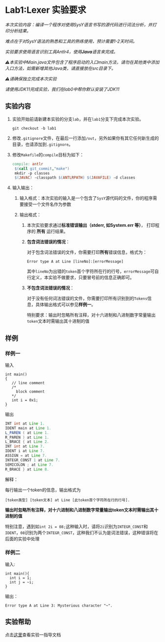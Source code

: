 # Lab1:Lexer 实验要求

*本次实验内容：编译一个程序对使用SysY语言书写的源代码进行词法分析，并打印分析结果。*

*难点在于对SysY语法的熟悉和工具的熟练使用，预计需要1-2天时间。*

*实验要求使用语言识别工具Antlr4，使用**Java**语言来完成。*

*⚠️本实验中Main.java文件包含了程序启动的入口main方法，请勿在其他类中添加入口方法，如需新增其他Java类，请直接放在src目录下。*

*⚠️请确保独立完成本次实验*

*请使用JDK11完成实验，我们在lab0中帮你默认安装了JDK11*

## 实验内容

1. 实验开始前请新建本实验的分支`lab`，并在`lab1`分支下完成本次实验。

   ```
   git checkout -b lab1
   ```

2. 修改`.gitignore`文件，在最后一行添加`/out`，另外如果你有其它任何新生成的目录，也请添加到`.gitignore`。

3. 修改`Makefile`的`compile`目标为如下：

   ```makefile
   compile: antlr
   	$(call git_commit,"make")
   	mkdir -p classes
   	$(JAVAC) -classpath $(ANTLRPATH) $(JAVAFILE) -d classes
   ```

4. 输入输出：

   1. 输入格式：本次实验的输入是一个包含了`SysY`源代码的文件，你的程序需要接受一个文件名作为参数

   2. 输出格式：

      1. 本次实验要求通过**标准错误输出（stderr, 如System.err 等）**， 打印程序的 **所有** 运行结果。

      2. **包含词法错误的情况**：

         对于包含词法错误的文件，你需要打印**所有**错误信息，格式为：

         ```
         Error type A at Line [lineNo]:[errorMessage]
         ```

         其中`lineNo`为出错的`token`首个字符所在行的行号，`errorMessage`可自行定义，本实验不做要求，只要冒号前的信息正确即可。

      3. **不包含词法错误的情况**：

         对于没有任何词法错误的文件，你需要打印所有识别到的`Tokens`信息，具体输出格式可以参见**样例一**。

         特别要求：输出时忽略所有注释，对十六进制和八进制数字常量输出`token`文本时需输出其十进制的值  

## 样例

### 样例一

输入

```SysY
int main() 
{
   // line comment
   /* 
     block comment
   */
   int i = 0x1;
}
```

输出

```java
INT int at Line 1.
IDENT main at Line 1.
L_PAREN ( at Line 1.
R_PAREN ) at Line 1.
L_BRACE { at Line 2.
INT int at Line 7.
IDENT i at Line 7.
ASSIGN = at Line 7.
INTEGR_CONST 1 at Line 7.
SEMICOLON ; at Line 7.
R_BRACE } at Line 8.
```

解释：

每行输出一个token的信息，输出格式为 

```
[token类型] [token文本] at Line [此token首个字符所在行的行号].
```

**输出时忽略所有注释，对十六进制和八进制数字常量输出token文本时需输出其十进制的值**

特别注意，遇到如`int 2i = 08;`这种输入时，请将`2i`识别为`INTEGR_CONST`和`IDENT`，`08`识别为两个`INTEGR_CONST`，这种我们不认为是词法错误，这种错误将在后面的实验中处理 

### 样例二

输入:

```SysY
int main(){
  int i = 1;
  int j = ~i;
}
```

输出：

```
Error type A at Line 3: Mysterious character "~".
```

## 实验帮助

点击[这里](lab1-lexer/help.md)查看实验一指导文档

